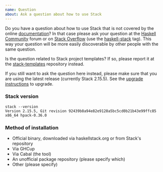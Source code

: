 ```yaml
---
name: Question
about: Ask a question about how to use Stack
---
```


Do you have a question about how to use Stack that is not covered by the online
[documentation](http://haskellstack.org)? In that case please ask your question
at the [Haskell Community](https://discourse.haskell.org/) forum or on
[Stack Overflow](http://stackoverflow.com) (use the
[haskell-stack](http://stackoverflow.com/questions/tagged/haskell-stack) tag).
This way your question will be more easily discoverable by other people with the
same question.

Is the question related to Stack project templates? If so, please report it at
the [stack-templates](https://github.com/commercialhaskell/stack-templates)
repository instead.

If you still want to ask the question here instead, please make sure that you
are using the latest release (currently Stack 2.15.5). See the
[upgrade instructions](http://docs.haskellstack.org/en/stable/install_and_upgrade/#upgrade)
to upgrade.

### Stack version

~~~text
stack --version
Version 2.15.5, Git revision 92439b8a94e82e9128a5bc5cd0b21b43e99ffc85 x86_64 hpack-0.36.0
~~~

### Method of installation

* Official binary, downloaded via haskellstack.org or from Stack's repository
* Via GHCup
* Via Cabal (the tool)
* An unofficial package repository (please specify which)
* Other (please specify)
